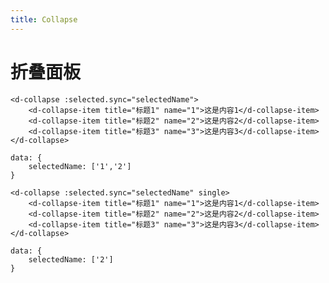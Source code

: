```yaml
---
title: Collapse
---
```


# 折叠面板

<ClientOnly><collapse-demo-1/></ClientOnly>

```
<d-collapse :selected.sync="selectedName">
    <d-collapse-item title="标题1" name="1">这是内容1</d-collapse-item>
    <d-collapse-item title="标题2" name="2">这是内容2</d-collapse-item>
    <d-collapse-item title="标题3" name="3">这是内容3</d-collapse-item>
</d-collapse>

data: {
    selectedName: ['1','2']
}
```

<ClientOnly><collapse-demo-2/></ClientOnly>

```
<d-collapse :selected.sync="selectedName" single>
    <d-collapse-item title="标题1" name="1">这是内容1</d-collapse-item>
    <d-collapse-item title="标题2" name="2">这是内容2</d-collapse-item>
    <d-collapse-item title="标题3" name="3">这是内容3</d-collapse-item>
</d-collapse>

data: {
    selectedName: ['2']
}
```